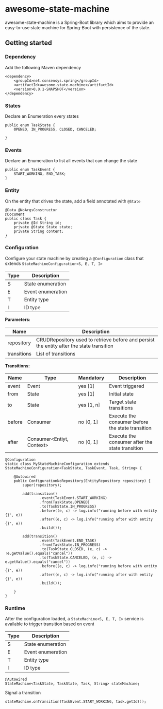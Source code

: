 # awesome-state-machine

awesome-state-machine is a Spring-Boot library which aims to provide an easy-to-use state machine for Spring-Boot with persistence of the state. 

## Getting started

### Dependency 

Add the following Maven dependency


```
<dependency>
    <groupId>net.consensys.spring</groupId>
    <artifactId>awesome-state-machine</artifactId>
    <version>0.0.1-SNAPSHOT</version>
</dependency>
```


### States 

Declare an Enumeration every states

```
public enum TaskState {
    OPENED, IN_PROGRESS, CLOSED, CANCELED;

}
```

### Events 

Declare an Enumeration to list all events that can change the state

```
public enum TaskEvent {
    START_WORKING, END_TASK;
}

```


### Entity 

On the entity that drives the state, add a field annotated with `@State`

```
@Data @NoArgsConstructor
@Document
public class Task {
    private @Id String id;
    private @State State state;
    private String content;
}
```


### Configuration

Configure your state machine by creating a `@Configuration` class that sxtends `StateMachineConfiguration<S, E, T, I>`

| Type | Description |
| -------- | -------- | 
| S | State enumeration |
| E | Event enumeration |
| T | Entity type |
| I | ID type  |


**Parameters:**

| Name | Description |
| -------- | -------- | 
| repository | CRUDRepository used to retrieve before and persist the entity after the state transition |
| transitions | List of transitions |


**Transitions:**

| Name | Type | Mandatory | Description |
| -------- | -------- | -------- | -------- | 
| event | Event | yes [1] | Event triggered |
| from | State  | yes [1] | Initial state |
| to | State  | yes [1, n] | Target state transitions |
| before | Consumer | no [0, 1] | Execute the consumer before the state transition  |
| after | Consumer<Entiyt, Context> | no [0, 1] | Execute the consumer after the state transition |


```
@Configuration
static class MyStateMachineConfiguration extends StateMachineConfiguration<TaskState, TaskEvent, Task, String> {

    @Autowired
    public ConfigurationNoRepository(EntityRepository repository) {
        super(repository);
        
        add(transition()
                .event(TaskEvent.START_WORKING)
                .from(TaskState.OPENED)
                .to(TaskState.IN_PROGRESS)
                .before((e, c) -> log.info("running before with entity {}", e))
                .after((e, c) -> log.info("running after with entity {}", e))
                .build());
        
        add(transition()
                .event(TaskEvent.END_TASK)
                .from(TaskState.IN_PROGRESS)
                .to(TaskState.CLOSED, (e, c) -> !e.getValue().equals("cancel"))
                .to(TaskState.CANCELED, (e, c) -> e.getValue().equals("cancel"))
                .before((e, c) -> log.info("running before with entity {}", e))
                .after((e, c) -> log.info("running after with entity {}", e))
                .build());

    }
}
 ```


### Runtime
 
After the configuration loaded, a `StateMachine<S, E, T, I>` service is available to trigger transition based on event

| Type | Description |
| -------- | -------- | 
| S | State enumeration |
| E | Event enumeration |
| T | Entity type |
| I | ID type  |

```
@Autowired
StateMachine<TaskState, TaskState, Task, String> stateMachine;
```

Signal a transition

```
stateMachine.onTransition(TaskEvent.START_WORKING, task.getId());
```




    
    
